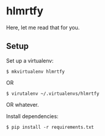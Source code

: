 hlmrtfy
=======

Here, let me read that for you.

Setup
-----

Set up a virtualenv:

    $ mkvirtualenv hlmrtfy

OR

    $ virutalenv ~/.virtualenvs/hlmrtfy

OR whatever.

Install dependencies:

    $ pip install -r requirements.txt
